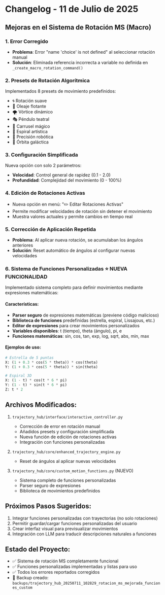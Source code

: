 # Changelog - 11 de Julio de 2025

## Mejoras en el Sistema de Rotación MS (Macro)

### 1. **Error Corregido**
- **Problema**: Error "name 'choice' is not defined" al seleccionar rotación manual
- **Solución**: Eliminada referencia incorrecta a variable no definida en `_create_macro_rotation_command()`

### 2. **Presets de Rotación Algorítmica**
Implementados 8 presets de movimiento predefinidos:
- 🌀 Rotación suave
- 🌊 Oleaje flotante
- 🌪️ Vórtice dinámico
- 🎭 Péndulo teatral
- 🎪 Carrusel mágico
- 🎨 Espiral artística
- 🎯 Precisión robótica
- 🌌 Órbita galáctica

### 3. **Configuración Simplificada**
Nueva opción con solo 2 parámetros:
- **Velocidad**: Control general de rapidez (0.1 - 2.0)
- **Profundidad**: Complejidad del movimiento (0 - 100%)

### 4. **Edición de Rotaciones Activas**
- Nueva opción en menú: "✏️ Editar Rotaciones Activas"
- Permite modificar velocidades de rotación sin detener el movimiento
- Muestra valores actuales y permite cambios en tiempo real

### 5. **Corrección de Aplicación Repetida**
- **Problema**: Al aplicar nueva rotación, se acumulaban los ángulos anteriores
- **Solución**: Reset automático de ángulos al configurar nuevas velocidades

### 6. **Sistema de Funciones Personalizadas** ⭐ NUEVA FUNCIONALIDAD
Implementado sistema completo para definir movimientos mediante expresiones matemáticas:

#### Características:
- **Parser seguro** de expresiones matemáticas (previene código malicioso)
- **Biblioteca de funciones** predefinidas (estrella, espiral, Lissajous, etc.)
- **Editor de expresiones** para crear movimientos personalizados
- **Variables disponibles**: t (tiempo), theta (ángulo), pi, e
- **Funciones matemáticas**: sin, cos, tan, exp, log, sqrt, abs, min, max

#### Ejemplos de uso:
```python
# Estrella de 5 puntas
X: (1 + 0.3 * cos(5 * theta)) * cos(theta)
Y: (1 + 0.3 * cos(5 * theta)) * sin(theta)

# Espiral 3D
X: (1 - t) * cos(t * 6 * pi)
Y: (1 - t) * sin(t * 6 * pi)
Z: t * 2
```

## Archivos Modificados:
1. `trajectory_hub/interface/interactive_controller.py`
   - Corrección de error en rotación manual
   - Añadidos presets y configuración simplificada
   - Nueva función de edición de rotaciones activas
   - Integración con funciones personalizadas

2. `trajectory_hub/core/enhanced_trajectory_engine.py`
   - Reset de ángulos al aplicar nuevas velocidades

3. `trajectory_hub/core/custom_motion_functions.py` (NUEVO)
   - Sistema completo de funciones personalizadas
   - Parser seguro de expresiones
   - Biblioteca de movimientos predefinidos

## Próximos Pasos Sugeridos:
1. Integrar funciones personalizadas con trayectorias (no solo rotaciones)
2. Permitir guardar/cargar funciones personalizadas del usuario
3. Crear interfaz visual para previsualizar movimientos
4. Integración con LLM para traducir descripciones naturales a funciones

## Estado del Proyecto:
- ✅ Sistema de rotación MS completamente funcional
- ✅ Funciones personalizadas implementadas y listas para uso
- ✅ Todos los errores reportados corregidos
- 📁 Backup creado: `backups/trajectory_hub_20250711_102829_rotacion_ms_mejorada_funciones_custom`